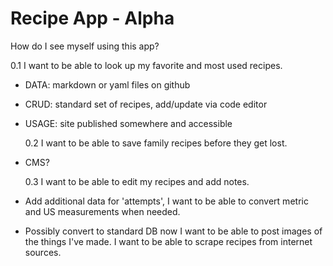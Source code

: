 # Recipe App - Alpha

How do I see myself using this app?

0.1 I want to be able to look up my favorite and most used recipes.

- DATA: markdown or yaml files on github
- CRUD: standard set of recipes, add/update via code editor
- USAGE: site published somewhere and accessible

  0.2 I want to be able to save family recipes before they get lost.

- CMS?

  0.3 I want to be able to edit my recipes and add notes.

- Add additional data for 'attempts',
  I want to be able to convert metric and US measurements when needed.
- Possibly convert to standard DB now
  I want to be able to post images of the things I've made.
  I want to be able to scrape recipes from internet sources.

